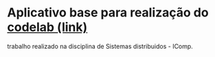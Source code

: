 # Aplicativo base para realização do [codelab (link)](https://codelabs-preview.appspot.com/?file_id=156JKx6Rl2LKF7K9Q57QgY_aT3LityJp9vS_U-Vqzgzw#0)

trabalho realizado na disciplina de Sistemas distribuidos - IComp.
